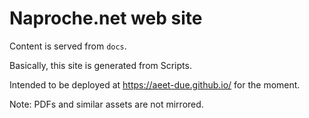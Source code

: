 # Naproche.net web site

Content is served from `docs`.

Basically, this site is generated from Scripts.

Intended to be deployed at <https://aeet-due.github.io/> for the moment.

Note: PDFs and similar assets are not mirrored.
